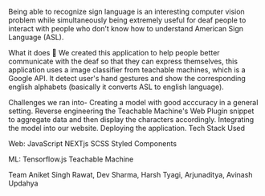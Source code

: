 Being able to recognize sign language is an interesting computer vision problem while simultaneously being extremely useful for deaf people to interact with people who don’t know how to understand American Sign Language (ASL).

What it does 🤖
We created this application to help people better communicate with the deaf so that they can express themselves, this application uses a image classifier from teachable machines, which is a Google API. It detect user's hand gestures and show the corresponding english alphabets (basically it converts ASL to english language).

Challenges we ran into-
Creating a model with good acccuracy in a general setting.
Reverse engineering the Teachable Machine's Web Plugin snippet to aggregate data and then display the characters accordingly.
Integrating the model into our website.
Deploying the application.
Tech Stack Used

Web:
JavaScript
NEXTjs
SCSS
Styled Components

ML:
Tensorflow.js
Teachable Machine

Team
Aniket Singh Rawat, Dev Sharma, Harsh Tyagi, Arjunaditya, Avinash Updahya
